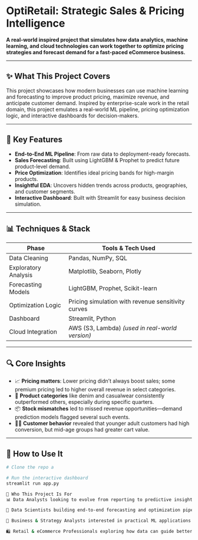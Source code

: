 # OptiRetail: Strategic Sales & Pricing Intelligence

**A real-world inspired project that simulates how data analytics, machine learning, and cloud technologies can work together to optimize pricing strategies and forecast demand for a fast-paced eCommerce business.**

---

## ✨ What This Project Covers
This project showcases how modern businesses can use machine learning and forecasting to improve product pricing, maximize revenue, and anticipate customer demand. Inspired by enterprise-scale work in the retail domain, this project emulates a real-world ML pipeline, pricing optimization logic, and interactive dashboards for decision-makers.

---

## 🧠 Key Features
- **End-to-End ML Pipeline**: From raw data to deployment-ready forecasts.
- **Sales Forecasting**: Built using LightGBM & Prophet to predict future product-level demand.
- **Price Optimization**: Identifies ideal pricing bands for high-margin products.
- **Insightful EDA**: Uncovers hidden trends across products, geographies, and customer segments.
- **Interactive Dashboard**: Built with Streamlit for easy business decision simulation.

---

## 📊 Techniques & Stack

| Phase                 | Tools & Tech Used                                      |
|-----------------------|--------------------------------------------------------|
| Data Cleaning         | Pandas, NumPy, SQL                                     |
| Exploratory Analysis  | Matplotlib, Seaborn, Plotly                            |
| Forecasting Models    | LightGBM, Prophet, Scikit-learn                        |
| Optimization Logic    | Pricing simulation with revenue sensitivity curves     |
| Dashboard             | Streamlit, Python                                      |
| Cloud Integration     | AWS (S3, Lambda) *(used in real-world version)*        |

---

## 🔍 Core Insights
- 📈 **Pricing matters**: Lower pricing didn’t always boost sales; some premium pricing led to higher overall revenue in select categories.
- 🧺 **Product categories** like denim and casualwear consistently outperformed others, especially during specific quarters.
- 📦 **Stock mismatches** led to missed revenue opportunities—demand prediction models flagged several such events.
- 🧑‍💼 **Customer behavior** revealed that younger adult customers had high conversion, but mid-age groups had greater cart value.

---

## 🚀 How to Use It

```bash
# Clone the repo a

# Run the interactive dashboard
streamlit run app.py

🧭 Who This Project Is For
📊 Data Analysts looking to evolve from reporting to predictive insights.

🧠 Data Scientists building end-to-end forecasting and optimization pipelines.

💼 Business & Strategy Analysts interested in practical ML applications for pricing and revenue growth.

🛍️ Retail & eCommerce Professionals exploring how data can guide better inventory, pricing, and promotional decisions.
